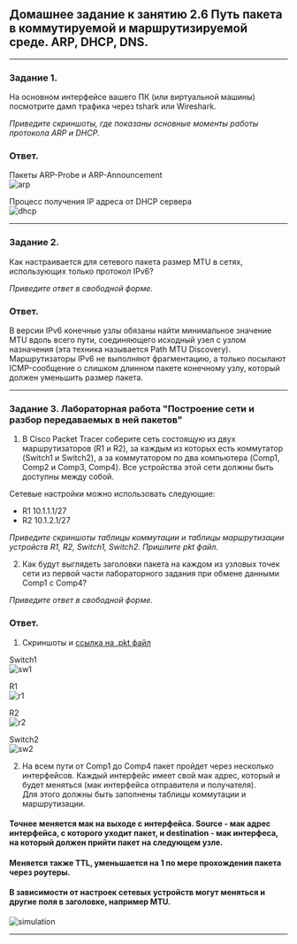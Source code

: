 ## Домашнее задание к занятию 2.6 Путь пакета в коммутируемой и маршрутизируемой среде. ARP, DHCP, DNS.
 
---  

### Задание 1.

На основном интерфейсе вашего ПК (или виртуальной машины) посмотрите дамп трафика через tshark или Wireshark.

*Приведите скриншоты, где показаны основные моменты работы протокола ARP и DHCP.*

### Ответ.  

Пакеты ARP-Probe и ARP-Announcement  
![arp](pic/arp.png)  

Процесс получения IP адреса от DHCP сервера  
![dhcp](pic/dhcp.png)  

---  

### Задание 2.

Как настраивается для сетевого пакета размер MTU в сетях, использующих только протокол IPv6?

*Приведите ответ в свободной форме.*

### Ответ.  

В версии IPv6 конечные узлы обязаны найти минимальное значение MTU вдоль всего пути, соединяющего исходный узел с узлом назначения (эта техника называется Path MTU Discovery).  
Маршрутизаторы IPv6 не выполняют фрагментацию, а только посылают ICMP-сообщение о слишком длинном пакете конечному узлу, который должен уменьшить размер пакета.  

---  

### Задание 3. Лабораторная работа "Построение сети и разбор передаваемых в ней пакетов"

1. В Cisco Packet Tracer соберите сеть состоящую из двух маршрутизаторов (R1 и R2), за каждым из которых есть коммутатор (Switch1 и Switch2), а за коммутатором по два компьютера (Comp1, Comp2 и Comp3, Comp4). Все устройства этой сети должны быть доступны между собой.

Сетевые настройки можно использовать следующие:

  - R1 10.1.1.1/27
  - R2 10.1.2.1/27

  *Приведите скриншоты таблицы коммутации и таблицы маршрутизации устройств R1, R2, Switch1, Switch2.
   Пришлите pkt файл.*

2. Как будут выглядеть заголовки пакета на каждом из узловых точек сети из первой части лабораторного задания при обмене данными Comp1 с Comp4? 

  *Приведите ответ в свободной форме.*

### Ответ.  
1. Скриншоты и [ссылка на .pkt файл](https://disk.yandex.ru/d/uDwC4L5tdtCZRg)  

Switch1  
![sw1](pic/sw1_mac_table.png)  

R1  
![r1](pic/r1_route_table.png)  

R2  
![r2](pic/r2_route_table.png)  

Switch2  
![sw2](pic/sw2_mac_table.png)  

2. На всем пути от Comp1 до Comp4 пакет пройдет через несколько интерфейсов. Каждый интерфейс имеет свой мак адрес, который и будет меняться (мак интерфейса отправителя и получателя).  
   Для этого должны быть заполнены таблицы коммутации и маршрутизации.  

#### Точнее меняется мак на выходе с интерфейса. Source - мак адрес интерфейса, с которого уходит пакет, и destination - мак интерфеса, на который должен прийти пакет на следующем узле.  
#### Меняется также TTL, уменьшается на 1 по мере прохождения пакета через роутеры.  
#### В зависимости от настроек сетевых устройств могут меняться и другие поля в заголовке, например MTU.  

![simulation](pic/simulation.png)  

---  